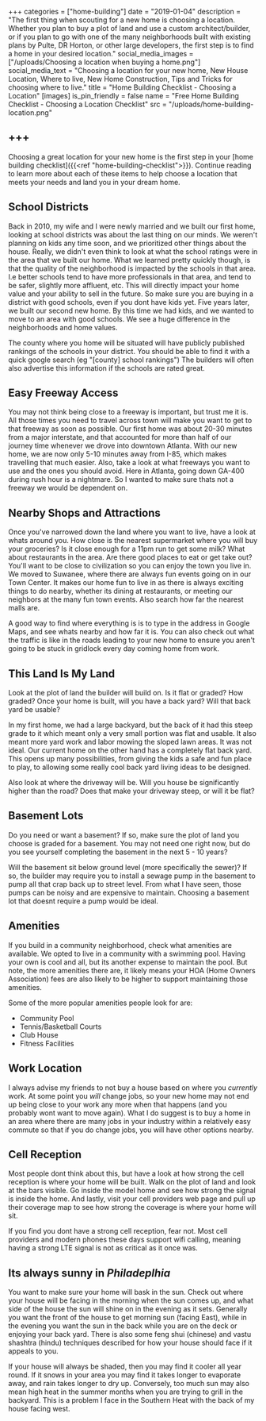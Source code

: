 +++
categories = ["home-building"]
date = "2019-01-04"
description = "The first thing when scouting for a new home is choosing a location.  Whether you plan to buy a plot of land and use a custom architect/builder, or if you plan to go with one of the many neighborhoods built with existing plans by Pulte, DR Horton, or other large developers, the first step is to find a home in your desired location."
social_media_images = ["/uploads/Choosing a location when buying a home.png"]
social_media_text = "Choosing a location for your new home, New House Location, Where to live, New Home Construction, Tips and Tricks for choosing where to live."
title = "Home Building Checklist - Choosing a Location"
[images]
is_pin_friendly = false
name = "Free Home Building Checklist - Choosing a Location Checklist"
src = "/uploads/home-building-location.png"

+++
---


Choosing a great location for your new home is the first step in your [home building checklist]({{<ref "home-building-checklist">}}).  Continue reading to learn more about each of these items to help choose a location that meets your needs and land you in your dream home.


School Districts
----------------

Back in 2010, my wife and I were newly married and we built our first home, looking at school districts was about the last thing on our minds.  We weren't planning on kids any time soon, and we prioritized other things about the house.  Really, we didn't even think to look at what the school ratings were in the area that we built our home.  What we learned pretty quickly though, is that the quality of the neighborhood is impacted by the schools in that area.  I.e better schools tend to have more professionals in that area, and tend to be safer, slightly more affluent, etc.  This will directly impact your home value and your ability to sell in the future.  So make sure you are buying in a district with good schools, even if you dont have kids yet.  Five years later, we built our second new home.  By this time we had kids, and we wanted to move to an area with good schools.  We see a huge difference in the neighborhoods and home values.

The county where you home will be situated will have publicly published rankings of the schools in your district. You should be able to find it with a quick google search (eg "[county] school rankings")  The builders will often also advertise this information if the schools are rated great.

Easy Freeway Access
-------------------

You may not think being close to a freeway is important, but trust me it is.  All those times you need to travel across town will make you want to get to that freeway as soon as possible.  Our first home was about 20-30 minutes from a major interstate, and that accounted for more than half of our journey time whenever we drove into downtown Atlanta.  With our new home, we are now only 5-10 minutes away from I-85, which makes travelling that much easier.  Also, take a look at what freeways you want to use and the ones you should avoid.  Here in Atlanta, going down GA-400 during rush hour is a nightmare.  So I wanted to make sure thats not a freeway we would be dependent on.

Nearby Shops and Attractions
----------------------------

Once you've narrowed down the land where you want to live, have a look at whats around you.  How close is the nearest supermarket where you will buy your groceries?  Is it close enough for a 11pm run to get some milk?  What about restaurants in the area.  Are there good places to eat or get take out?  You'll want to be close to civilization so you can enjoy the town you live in.  We moved to Suwanee, where there are always fun events going on in our Town Center. It makes our home fun to live in as there is always exciting things to do nearby, whether its dining at restaurants, or meeting our neighbors at the many fun town events.  Also search how far the nearest malls are.  

A good way to find where everything is is to type in the address in Google Maps, and see whats nearby and how far it is.  You can also check out what the traffic is like in the roads leading to your new home to ensure you aren't going to be stuck in gridlock every day coming home from work.

This Land Is My Land
--------------------

Look at the plot of land the builder will build on.  Is it flat or graded?  How graded?  Once your home is built, will you have a back yard?  Will that back yard be usable?

In my first home, we had a large backyard, but the back of it had this steep grade to it which meant only a very small portion was flat and usable.  It also meant more yard work and labor mowing the sloped lawn areas.  It was not ideal.  Our current home on the other hand has a completely flat back yard.  This opens up many possibilities, from giving the kids a safe and fun place to play, to allowing some really cool back yard living ideas to be designed.

Also look at where the driveway will be.  Will you house be significantly higher than the road?  Does that make your driveway steep, or will it be flat?  

Basement Lots
-------------

Do you need or want a basement?  If so, make sure the plot of land you choose is graded for a basement.  You may not need one right now, but do you see yourself completing the basement in the next 5 - 10 years?

Will the basement sit below ground level (more specifically the sewer)?  If so, the builder may require you to install a sewage pump in the basement to pump all that crap back up to street level.  From what I have seen, those pumps can be noisy and are expensive to maintain.  Choosing a basement lot that doesnt require a pump would be ideal.

Amenities
---------

If you build in a community neighborhood, check what amenities are available.  We opted to live in a community with a swimming pool.  Having your own is cool and all, but its another expense to maintain the pool.  But note, the more amenities there are, it likely means your HOA (Home Owners Association) fees are also likely to be higher to support maintaining those amenities.

Some of the more popular amenities people look for are:

- Community Pool
- Tennis/Basketball Courts
- Club House
- Fitness Facilities

Work Location
-------------

I always advise my friends to not buy a house based on where you _currently_ work.  At some point you _will_ change jobs, so your new home may not end up being close to your work any more when that happens (and you probably wont want to move again).  What I do suggest is to buy a home in an area where there are many jobs in your industry within a relatively easy commute so that if you do change jobs, you will have other options nearby.

Cell Reception
--------------

Most people dont think about this, but have a look at how strong the cell reception is where your home will be built.  Walk on the plot of land and look at the bars visible.  Go inside the model home and see how strong the signal is inside the home.  And lastly, visit your cell providers web page and pull up their coverage map to see how strong the coverage is where your home will sit.  

If you find you dont have a strong cell reception, fear not.  Most cell providers and modern phones these days support wifi calling, meaning having a strong LTE signal is not as critical as it once was.

Its always sunny in _Philadeplhia_
----------------------------------

You want to make sure your home will bask in the sun.  Check out where your house will be facing in the morning when the sun comes up, and what side of the house the sun will shine on in the evening as it sets.  Generally you want the front of the house to get morning sun (facing East), while in the evening you want the sun in the back while you are on the deck or enjoying your back yard.  There is also some feng shui (chinese) and vastu shashtra (hindu) techniques described for how your house should face if it appeals to you.

If your house will always be shaded, then you may find it cooler all year round.  If it snows in your area you may find it takes longer to evaporate away, and rain takes longer to dry up.  Conversely, too much sun may also mean high heat in the summer months when you are trying to grill in the backyard.  This is a problem I face in the Southern Heat with the back of my house facing west.